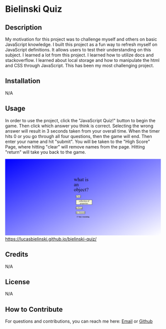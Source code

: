# Bielinski Quiz

## Description

My motivation for this project was to challenge myself and others on basic JavaScript knowledge. I built this project as a fun way to refresh myself on JavaScript definitions. It allows users to test their understanding on this subject. I learned a lot from this project. I learned how to utilize docs and stackoverflow. I learned about local storage and how to manipulate the html and CSS through JavaScript. This has been my most challenging project. 

## Installation

N/A

## Usage

In order to use the project, click the "JavaScript Quiz!" button to begin the game. Then click which answer you think is correct. Selecting the wrong answer will result in 3 seconds taken from your overall time. When the timer hits 0 or you go through all four questions, then the game will end. Then enter your name and hit "submit". You will be taken to the "High Score" Page, where hitting "clear" will remove names from the page. Hitting "return" will take you back to the game. 

![image of project](./assets/image/quiz.png)
https://lucasbielinski.github.io/bielinski-quiz/

## Credits
N/A

## License
N/A

## How to Contribute

For questions and contributions, you can reach me here:
[Email](mailto:bielinskilucas@gmail.com)
or
[Github](https://github.com/LucasBielinski)

